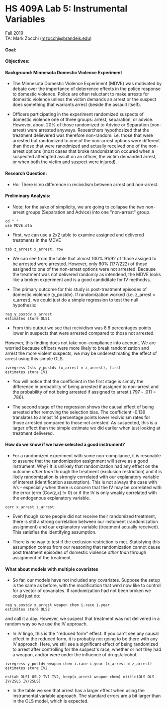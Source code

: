 # HS 409A Lab 5: Instrumental Variables
Fall 2019  
TA: Mark Zocchi (mzocchi@brandeis.edu)  

#### Goal:

#### Objectives: 

#### Background: Minnesota Domestic Violence Experiment
* The Minnesota Domestic Violence Experiment (MDVE) was motivated by debate over the importance of deterrence effects in the police response to domestic violence. Police are often reluctant to make arrests for domestic violence unless the victim demands an arrest or the suspect does something that warrants arrest (beside the assault itself).

* Officers participating in the experiment randomized suspects of domestic violence one of three groups: arrest, separation, or advice. However, about 20% of those randomized to Advice or Separation (non-arrest) were arrested anyways. Researchers hypothosized that the treatment delievered was therefore non-random: i.e. those that were arrested but randomized to one of the non-arrest options were different than those that were ranodmized and actually received one of the non-arrest options (most cases that broke randomization occured when a suspected attempted assult on an officer, the victim demanded arrest, or when both the victim and suspect were injured).

#### Research Question:
* Ho: There is no difference in recividism between arrest and non-arrest.

#### Preliminary Analysis:
* Note: for the sake of simplicity, we are going to collapse the two non-arrest groups (Separation and Advice) into one "non-arrest" group.

```
cd " " 
use MDVE.dta
```
* First, we can use a 2x2 table to examine assigned and delivered treatments in the MDVE
```
tab z_arrest x_arrest, row
```
* We can see from the table that almost 100% 91/92 of those assiged to be arrested were arrested. However, only 80% (177/222) of those assigned to one of the non-arrest options were not arrested. Because the treatment was not delivered randomly as intendend, the MDVE looks like a broken experiment and is a good candiditate for IV methodss.

* The primary outcome for this study is post-treatment episodes of domestic violence (y_postdv). If randomization worked (i.e. z_arrest = x_arrest), we could just do a simple regression to test the null hypothesis:
```
reg y_postdv x_arrest
estimates store OLS1
```
* From this output we see that recividism was 8.8 percentages points lower in suspects that were arrested compared to those not arrested.

However, this finding does not take non-compliance into account. We are worried because officers were more likely to break randomization and arrest the more violent suspects, we may be underestimating the effect of arrest using this simple OLS.

```
ivregress 2sls y_postdv (x_arrest = z_arrest), first
estimates store IV1
```
* You will notice that the coefficient in the first stage is simply the difference in probability of being arrested if assigned to non-arrest and the probability of not being arrested if assigned to arrest (.797 - .011 = .786).

* The second stage of the regression shows the causal effect of being arrested after removing the selection bias. The coefficient -0.139 translates to almost 14 percentage points lower recividism rates for those arrested compared to those not arrested. As suspected, this is a larger effect than the simple estimate we did earlier when just looking at treatment delivered.

#### How do we know if we have selected a good instrument?

* For a randomized experiment with some non-compliance, it is resonable to assume that the randomization assignment will serve as a good instrument. Why? It is unlikely that randomization had any effect on the outcome *other than* through the treatment (exclusion restriction) and it is likely randomization is strongly correlated with our explanatory variable of interest (identification assumption). This is not always the case with IVs - especially when there is concern that the IV may be correlated with the error term (Cov(z,x) != 0) or if the IV is only weakly correlated with the endogenous explanatory variable.

```
corr x_arrest z_arrest 
```
* Even though some people did not receive their randomized treatment, there is still a strong correlation between our instument (randomization assignment) and our explanatory variable (treatment actually received). This satisfies the identifying assumption. 

* There is no way to test if the exclusion restriction is met. Statisfying this assumption comes from our reasoning that randomization cannot cause post treatment episodes of domestic violence *other than* through assignment of the treatment.

#### What about models with multiple covariates
* So far, our models have not included any covariates. Suppose the setup is the same as before, with the modification that we’d now
like to control for a vector of covariates. If randomization had not been broken we could just do:
```
reg y_postdv x_arrest weapon chem i.race i.year
estimates store OLS2
```
and call it a day. However, we suspect that treatment was not delivered in a random way so we use the IV approach. 

* In IV lingo, this is the "reduced form" effect. If you can't see any causal effect in the reduced form, it is probably not going to be there with any IV approach. Here, we still see a significant effect of being randomized to arrest after controlling for the suspect's race, whether or not they had a weapon, and/or were under the influence of drugs/alcohol. 

```
ivregress y_postdv weapon chem i.race i.year (x_arrest = z_arrest)
estimates store IV2

esttab OLS1 OSL2 IV1 IV2, keep(x_arrest weapon chem) mtitle(OLS OLS IV/2SLS IV/2SLS)
```
* In the table we see that arrest has a larger effect when using the instrumental variable approach. The standard errors are a bit larger than in the OLS model, which is expected.













